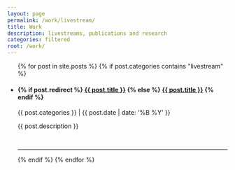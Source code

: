 ```yaml
---
layout: page
permalink: /work/livestream/
title: Work
description: livestreams, publications and research
categories: filtered
root: /work/
---
```


<ul class="post-list">
  {% for post in site.posts %}
    {% if post.categories contains "livestream" %}
      <li>
        <h4>
          {% if post.redirect %}
            <a class="post-title" href="{{ post.redirect}}" target="_blank">{{ post.title }}</a>
          {% else %}
            <a class="post-title" href="{{ post.url | prepend: site.baseurl }}">{{ post.title }}</a>
          {% endif %}
        </h4>
        <p class="post-meta"><a class="post-tag">{{ post.categories }}</a> | {{ post.date | date: '%B %Y' }}</p>
        <p>{{ post.description }}</p>
        <br/>
        <hr/>
      </li>
    {% endif %}
  {% endfor %}
</ul>